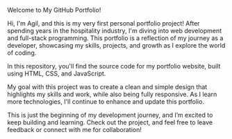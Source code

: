 Welcome to My GitHub Portfolio!

Hi, I'm Agil, and this is my very first personal portfolio project! After spending years in the hospitality industry, I'm diving into web development and full-stack programming. 
This portfolio is a reflection of my journey as a developer, showcasing my skills, projects, and growth as I explore the world of coding.

In this repository, you'll find the source code for my portfolio website, built using HTML, CSS, and JavaScript. 

My goal with this project was to create a clean and simple design that highlights my skills and work, while also being fully responsive. 
As I learn more technologies, I'll continue to enhance and update this portfolio.

This is just the beginning of my development journey, and I’m excited to keep building and learning. Check out the project, and feel free to leave feedback or connect with me for collaboration!

